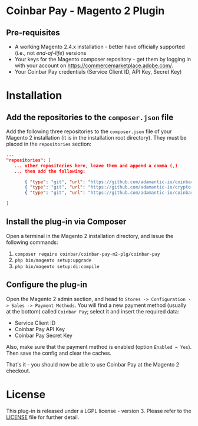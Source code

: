 # Coinbar Pay - Magento 2 Plugin

## Pre-requisites
 * A working Magento 2.4.x installation - better have officially supported (i.e., not *end-of-life*) versions
 * Your keys for the Magento composer repository - get them by logging in with your account on https://commercemarketplace.adobe.com/.
 * Your Coinbar Pay credentials (Service Client ID, API Key, Secret Key)

 # Installation
 ## Add the repositories to the `composer.json` file
 Add the following three repositories to the `composer.json` file of your Magento 2 installation (it is in the installation root directory).
 They must be placed in the `repositories` section:
 ```json
...
"repositories": [
    ... other repositories here, leave them and append a comma (,)
    ... then add the following:

        { "type": "git", "url": "https://github.com/adamantic-io/coinbar-pay-php-sdk" },
        { "type": "git", "url": "https://github.com/adamantic-io/crypto-payments-php" },
        { "type": "git", "url": "https://github.com/adamantic-io/coinbar-pay-m2-plg.git" }

]
```

## Install the plug-in via Composer
Open a terminal in the Magento 2 installation directory, and issue the following commands:
 1. `composer require coinbar/coinbar-pay-m2-plg/coinbar-pay`
 2. `php bin/magento setup:upgrade`
 3. `php bin/magento setup:di:compile`

## Configure the plug-in
Open the Magento 2 admin section, and head to
`Stores -> Configuration -> Sales -> Payment Methods`.
You will find a new payment method (usually at the bottom) called `Coinbar Pay`; select it and insert the required data:
 * Service Client ID
 * Coinbar Pay API Key
 * Coinbar Pay Secret Key

Also, make sure that the payment method is enabled (option `Enabled = Yes`).
Then save the config and clear the caches.

That's it - you should now be able to use Coinbar Pay at the Magento 2 checkout.

# License
This plug-in is released under a LGPL license - version 3. Please refer to the [LICENSE](./LICENSE) file for further detail.